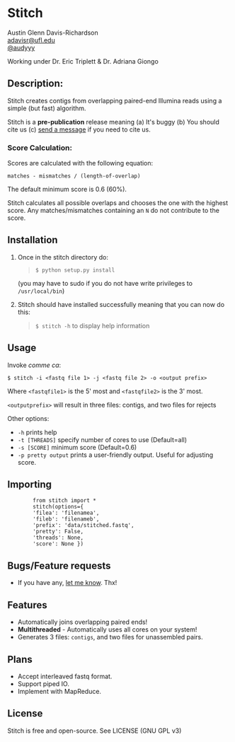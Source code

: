 # Stitch

Austin Glenn Davis-Richardson  
<adavisr@ufl.edu>  
[@audyyy](http://www.twitter.com/audyyy)

Working under Dr. Eric Triplett & Dr. Adriana Giongo

## Description:

Stitch creates contigs from overlapping paired-end Illumina reads using a simple (but fast) algorithm.

Stitch is a __pre-publication__ release meaning (a) It's buggy (b) You should cite us (c) [send a message](mailto:adavisr@ufl.edu) if you need to cite us.

### Score Calculation:

Scores are calculated with the following equation:

`matches - mismatches / (length-of-overlap)`

The default minimum score is 0.6 (60%).

Stitch calculates all possible overlaps and chooses the one with
the highest score.  Any matches/mismatches containing an `N` do not
contribute to the score.
		
## Installation

1. Once in the stitch directory do:
   > `$ python setup.py install`

	(you may have to sudo if you do not have write privileges to `/usr/local/bin`)

2. Stitch should have installed successfully meaning that you can now do this:
   > `$ stitch -h`
   to display help information

## Usage

Invoke _comme ca_:

    $ stitch -i <fastq file 1> -j <fastq file 2> -o <output prefix>

Where `<fastqfile1>` is the 5' most and `<fastqfile2>` is the 3' most.

`<outputprefix>` will result in three files: contigs, and two files for rejects

Other options:

 - `-h` prints help
 - `-t [THREADS]` specify number of cores to use (Default=all)
 - `-s [SCORE]` minimum score (Default=0.6)
 - `-p pretty output` prints a user-friendly output.  Useful for adjusting
   score.

## Importing

			from stitch import *
			stitch(options={
		  	'filea': 'filenamea',
		  	'fileb': 'filenameb',
		  	'prefix': 'data/stitched.fastq',
		  	'pretty': False,
		  	'threads': None,
		  	'score': None })

## Bugs/Feature requests

 - If you have any, [let me know](https://github.com/audy/stitch/issues). Thx!

## Features

 - Automatically joins overlapping paired ends!
 - **Multithreaded** - Automatically uses all cores on your system!
 - Generates 3 files: `contigs`, and two files for unassembled pairs.

## Plans

 - Accept interleaved fastq format.
 - Support piped IO.
 - Implement with MapReduce.

## License

Stitch is free and open-source.
See LICENSE (GNU GPL v3)